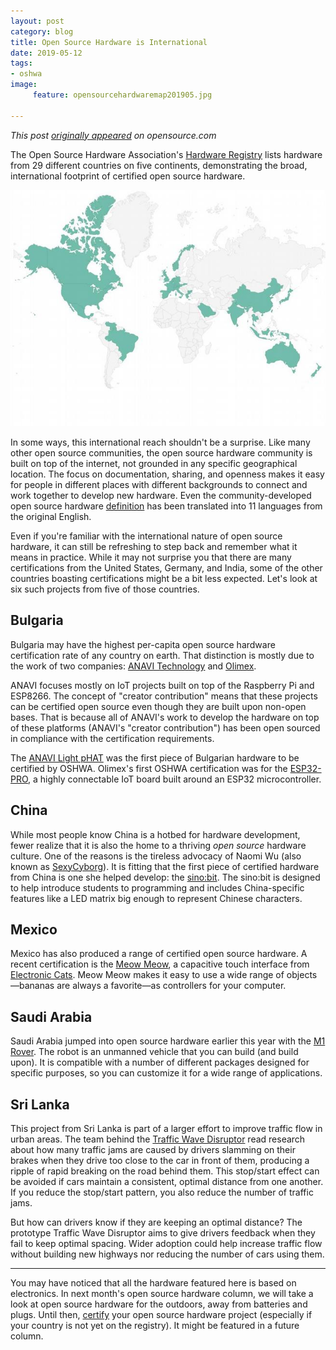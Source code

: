 ```yaml
---
layout: post
category: blog
title: Open Source Hardware is International
date: 2019-05-12
tags:
- oshwa
image:
     feature: opensourcehardwaremap201905.jpg

---
```


*This post [originally appeared](https://opensource.com/article/19/4/hardware-international) on opensource.com*

The Open Source Hardware Association's [Hardware Registry](https://certification.oshwa.org/list.html) lists hardware from 29 different countries on five continents, demonstrating the broad, international footprint of certified open source hardware.

![OSHWA Certification Map](/images/opensourcehardwaremap201905.jpg)

In some ways, this international reach shouldn't be a surprise. Like many other open source communities, the open source hardware community is built on top of the internet, not grounded in any specific geographical location. The focus on documentation, sharing, and openness makes it easy for people in different places with different backgrounds to connect and work together to develop new hardware. Even the community-developed open source hardware [definition](https://www.oshwa.org/definition/) has been translated into 11 languages from the original English.

Even if you're familiar with the international nature of open source hardware, it can still be refreshing to step back and remember what it means in practice. While it may not surprise you that there are many certifications from the United States, Germany, and India, some of the other countries boasting certifications might be a bit less expected. Let's look at six such projects from five of those countries.

## Bulgaria

Bulgaria may have the highest per-capita open source hardware certification rate of any country on earth. That distinction is mostly due to the work of two companies: [ANAVI Technology](http://anavi.technology/) and [Olimex](https://www.olimex.com/).

ANAVI focuses mostly on IoT projects built on top of the Raspberry Pi and ESP8266\. The concept of "creator contribution" means that these projects can be certified open source even though they are built upon non-open bases. That is because all of ANAVI's work to develop the hardware on top of these platforms (ANAVI's "creator contribution") has been open sourced in compliance with the certification requirements.

The [ANAVI Light pHAT](https://certification.oshwa.org/bg000001.html) was the first piece of Bulgarian hardware to be certified by OSHWA.  Olimex's first OSHWA certification was for the [ESP32-PRO](https://certification.oshwa.org/bg000010.html), a highly connectable IoT board built around an ESP32 microcontroller.

## China

While most people know China is a hotbed for hardware development, fewer realize that it is also the home to a thriving _open source_ hardware culture. One of the reasons is the tireless advocacy of Naomi Wu (also known as [SexyCyborg](https://www.youtube.com/channel/UCh_ugKacslKhsGGdXP0cRRA)). It is fitting that the first piece of certified hardware from China is one she helped develop: the [sino:bit](https://certification.oshwa.org/cn000001.html). The sino:bit is designed to help introduce students to programming and includes China-specific features like a LED matrix big enough to represent Chinese characters.

## Mexico

Mexico has also produced a range of certified open source hardware. A recent certification is the [Meow Meow](https://certification.oshwa.org/mx000003.html), a capacitive touch interface from [Electronic Cats](https://electroniccats.com/). Meow Meow makes it easy to use a wide range of objects—bananas are always a favorite—as controllers for your computer.

## Saudi Arabia

Saudi Arabia jumped into open source hardware earlier this year with the [M1 Rover](https://certification.oshwa.org/sa000001.html). The robot is an unmanned vehicle that you can build (and build upon). It is compatible with a number of different packages designed for specific purposes, so you can customize it for a wide range of applications.

## Sri Lanka

This project from Sri Lanka is part of a larger effort to improve traffic flow in urban areas. The team behind the [Traffic Wave Disruptor](https://certification.oshwa.org/lk000001.html) read research about how many traffic jams are caused by drivers slamming on their brakes when they drive too close to the car in front of them, producing a ripple of rapid breaking on the road behind them. This stop/start effect can be avoided if cars maintain a consistent, optimal distance from one another. If you reduce the stop/start pattern, you also reduce the number of traffic jams.

But how can drivers know if they are keeping an optimal distance? The prototype Traffic Wave Disruptor aims to give drivers feedback when they fail to keep optimal spacing. Wider adoption could help increase traffic flow without building new highways nor reducing the number of cars using them.

---

You may have noticed that all the hardware featured here is based on electronics. In next month's open source hardware column, we will take a look at open source hardware for the outdoors, away from batteries and plugs. Until then, [certify](https://certification.oshwa.org/) your open source hardware project (especially if your country is not yet on the registry). It might be featured in a future column.
